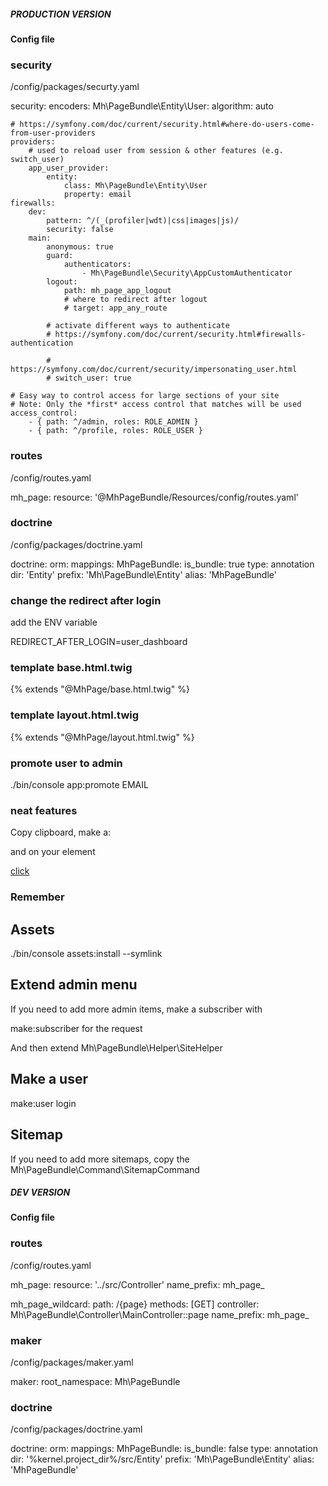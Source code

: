 ##### PRODUCTION VERSION

#### Config file

### security

/config/packages/securty.yaml

security:
    encoders:
        Mh\PageBundle\Entity\User:
            algorithm: auto

    # https://symfony.com/doc/current/security.html#where-do-users-come-from-user-providers
    providers:
        # used to reload user from session & other features (e.g. switch_user)
        app_user_provider:
            entity:
                class: Mh\PageBundle\Entity\User
                property: email
    firewalls:
        dev:
            pattern: ^/(_(profiler|wdt)|css|images|js)/
            security: false
        main:
            anonymous: true
            guard:
                authenticators:
                    - Mh\PageBundle\Security\AppCustomAuthenticator
            logout:
                path: mh_page_app_logout
                # where to redirect after logout
                # target: app_any_route

            # activate different ways to authenticate
            # https://symfony.com/doc/current/security.html#firewalls-authentication

            # https://symfony.com/doc/current/security/impersonating_user.html
            # switch_user: true

    # Easy way to control access for large sections of your site
    # Note: Only the *first* access control that matches will be used
    access_control:
        - { path: ^/admin, roles: ROLE_ADMIN }
        - { path: ^/profile, roles: ROLE_USER }

### routes

/config/routes.yaml

mh_page:
    resource: '@MhPageBundle/Resources/config/routes.yaml'


### doctrine

/config/packages/doctrine.yaml

doctrine:
    orm:
        mappings:
            MhPageBundle:
                is_bundle: true
                type: annotation
                dir: 'Entity'
                prefix: 'Mh\PageBundle\Entity'
                alias: 'MhPageBundle'


### change the redirect after login

add the ENV variable

REDIRECT_AFTER_LOGIN=user_dashboard


### template base.html.twig

{% extends "@MhPage/base.html.twig" %}


### template layout.html.twig

{% extends "@MhPage/layout.html.twig" %}


### promote user to admin

./bin/console app:promote EMAIL


### neat features

Copy clipboard, make a:

<input type="text" style="display:none" id="copy-me" value="YAS">

and on your element

<a href="path.php" onclick="copyText('copy-me')">click</a>


### Remember

## Assets

./bin/console assets:install --symlink

## Extend admin menu

If you need to add more admin items, make a subscriber with

make:subscriber for the request

And then extend Mh\PageBundle\Helper\SiteHelper


## Make a user

make:user login


## Sitemap

If you need to add more sitemaps, copy the Mh\PageBundle\Command\SitemapCommand


##### DEV VERSION

#### Config file

### routes

/config/routes.yaml

mh_page:
    resource: '../src/Controller'
    name_prefix: mh_page_

mh_page_wildcard:
    path: /{page}
    methods: [GET]
    controller: Mh\PageBundle\Controller\MainController::page
    name_prefix: mh_page_


### maker

/config/packages/maker.yaml

maker:
    root_namespace: Mh\PageBundle


### doctrine

/config/packages/doctrine.yaml

doctrine:
    orm:
        mappings:
            MhPageBundle:
                is_bundle: false
                type: annotation
                dir: '%kernel.project_dir%/src/Entity'
                prefix: 'Mh\PageBundle\Entity'
                alias: 'MhPageBundle'
